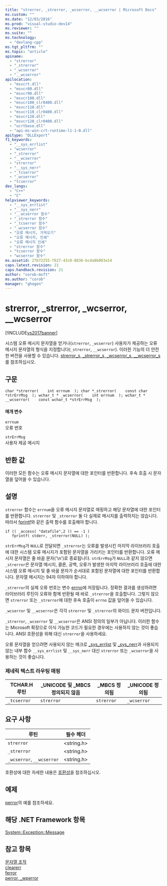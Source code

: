 ```yaml
---
title: "strerror, _strerror, _wcserror, __wcserror | Microsoft Docs"
ms.custom: ""
ms.date: "12/03/2016"
ms.prod: "visual-studio-dev14"
ms.reviewer: ""
ms.suite: ""
ms.technology: 
  - "devlang-cpp"
ms.tgt_pltfrm: ""
ms.topic: "article"
apiname: 
  - "strerror"
  - "_strerror"
  - "_wcserror"
  - "__wcserror"
apilocation: 
  - "msvcrt.dll"
  - "msvcr80.dll"
  - "msvcr90.dll"
  - "msvcr100.dll"
  - "msvcr100_clr0400.dll"
  - "msvcr110.dll"
  - "msvcr110_clr0400.dll"
  - "msvcr120.dll"
  - "msvcr120_clr0400.dll"
  - "ucrtbase.dll"
  - "api-ms-win-crt-runtime-l1-1-0.dll"
apitype: "DLLExport"
f1_keywords: 
  - "__sys_errlist"
  - "wcserror"
  - "_strerror"
  - "__wcserror"
  - "strerror"
  - "__sys_nerr"
  - "_tcserror"
  - "_wcserror"
  - "tcserror"
dev_langs: 
  - "C++"
  - "C"
helpviewer_keywords: 
  - "__sys_errlist"
  - "__sys_nerr"
  - "__wcserror 함수"
  - "_strerror 함수"
  - "_tcserror 함수"
  - "_wcserror 함수"
  - "오류 메시지, 가져오기"
  - "오류 메시지, 인쇄"
  - "오류 메시지 인쇄"
  - "strerror 함수"
  - "tcserror 함수"
  - "wcserror 함수"
ms.assetid: 27b72255-f627-43c0-8836-bcda8b003e14
caps.latest.revision: 21
caps.handback.revision: 21
author: "corob-msft"
ms.author: "corob"
manager: "ghogen"
---
```

# strerror, _strerror, _wcserror, __wcserror
[!INCLUDE[vs2017banner](../../assembler/inline/includes/vs2017banner.md)]

시스템 오류 메시지 문자열을 얻거나\(`strerror`, `_wcserror`\) 사용자가 제공하는 오류 메시지 문자열의 형식을 지정합니다\(`_strerror`, `__wcserror`\).  이러한 기능의 더 안전한 버전을 사용할 수 있습니다. [strerror\_s, \_strerror\_s, \_wcserror\_s, \_\_wcserror\_s](../../c-runtime-library/reference/strerror-s-strerror-s-wcserror-s-wcserror-s.md)를 참조하십시오.  
  
## 구문  
  
```  
char *strerror(    int errnum  ); char *_strerror(    const char *strErrMsg  ); wchar_t * _wcserror(    int errnum  ); wchar_t * __wcserror(    const wchar_t *strErrMsg  );  
```  
  
#### 매개 변수  
 `errnum`  
 오류 번호  
  
 `strErrMsg`  
 사용자 제공 메시지  
  
## 반환 값  
 이러한 모든 함수는 오류 메시지 문자열에 대한 포인터를 반환합니다.  후속 호출 시 문자열을 덮어쓸 수 있습니다.  
  
## 설명  
 `strerror` 함수는 `errnum`을 오류 메시지 문자열로 매핑하고 해당 문자열에 대한 포인터를 반환합니다.  `strerror` 및 `_strerror` 둘 다 실제로 메시지를 출력하지는 않습니다. 따라서 [fprintf](../../c-runtime-library/reference/fprintf-fprintf-l-fwprintf-fwprintf-l.md)와 같은 출력 함수를 호출해야 합니다.  
  
```  
if (( _access( "datafile",2 )) == -1 )  
   fprintf( stderr, _strerror(NULL) );  
```  
  
 `strErrMsg`가 `NULL`로 전달되면 `_strerror`는 오류를 발생시킨 마지막 라이브러리 호출에 대한 시스템 오류 메시지가 포함된 문자열을 가리키는 포인터를 반환합니다.  오류 메시지 문자열은 줄 바꿈 문자\('\\n'\)로 종료됩니다.  `strErrMsg`가 `NULL`과 같지 않으면 `_strerror`은 문자열 메시지, 콜론, 공백, 오류가 발생한 마지막 라이브러리 호출에 대한 시스템 오류 메시지 및 줄 바꿈 문자가 순서대로 포함된 문자열에 대한 포인터를 반환합니다.  문자열 메시지는 94자 이하여야 합니다.  
  
 `_strerror`의 실제 오류 번호는 변수 [errno](../../c-runtime-library/errno-doserrno-sys-errlist-and-sys-nerr.md)에 저장됩니다.  정확한 결과를 생성하려면 라이브러리 루틴이 오류와 함께 반환될 때 바로 `_strerror`을 호출합니다.  그렇지 않으면 `strerror` 또는 `_strerror`에 대한 후속 호출이 `errno` 값을 덮어쓸 수 있습니다.  
  
 `_wcserror` 및 `__wcserror`은 각각 `strerror` 및 `_strerror`의 와이드 문자 버전입니다.  
  
 `_strerror`, `_wcserror` 및 `__wcserror`은 ANSI 정의의 일부가 아닙니다. 이러한 함수는 Microsoft 확장으로 이식 가능한 코드가 필요한 경우에는 사용하지 않는 것이 좋습니다.  ANSI 호환성을 위해 대신 `strerror`을 사용하세요.  
  
 오류 문자열을 얻으려면 사용되지 않는 매크로 [\_sys\_errlist](../../c-runtime-library/errno-doserrno-sys-errlist-and-sys-nerr.md) 및 [\_sys\_nerr](../../c-runtime-library/errno-doserrno-sys-errlist-and-sys-nerr.md)과 사용되지 않는 내부 함수 `__sys_errlist` 및 `__sys_nerr` 대신 `strerror` 또는 `_wcserror`을 사용하는 것이 좋습니다.  
  
### 제네릭 텍스트 라우팅 매핑  
  
|TCHAR.H 루틴|\_UNICODE 및 \_MBCS 정의되지 않음|\_MBCS 정의됨|\_UNICODE 정의됨|  
|----------------|--------------------------------|----------------|-------------------|  
|`_tcserror`|`strerror`|`strerror`|`_wcserror`|  
  
## 요구 사항  
  
|루틴|필수 헤더|  
|--------|-----------|  
|`strerror`|\<string.h\>|  
|`_strerror`|\<string.h\>|  
|`_wcserror`, `__wcserror`|\<string.h\>|  
  
 호환성에 대한 자세한 내용은 [호환성](../../c-runtime-library/compatibility.md)을 참조하십시오.  
  
## 예제  
 [perror](../../c-runtime-library/reference/perror-wperror.md)의 예를 참조하세요.  
  
## 해당 .NET Framework 항목  
 [System::Exception::Message](https://msdn.microsoft.com/en-us/library/system.exception.message.aspx)  
  
## 참고 항목  
 [문자열 조작](../../c-runtime-library/string-manipulation-crt.md)   
 [clearerr](../../c-runtime-library/reference/clearerr.md)   
 [ferror](../../c-runtime-library/reference/ferror.md)   
 [perror, \_wperror](../../c-runtime-library/reference/perror-wperror.md)